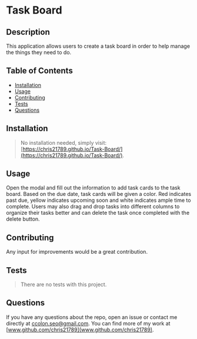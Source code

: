 # Task Board

## Description

This application allows users to create a task board in order to help manage the things they need to do.

## Table of Contents

* [Installation](#installation)
* [Usage](#usage)
* [Contributing](#contributing)
* [Tests](#tests)
* [Questions](#questions)

## Installation

>No installation needed, simply visit: [https://chris21789.github.io/Task-Board/](https://chris21789.github.io/Task-Board/).

## Usage

Open the modal and fill out the information to add task cards to the task board. Based on the due date, task cards will be given a color. Red indicates past due, yellow indicates upcoming soon and white indicates ample time to complete. Users may also drag and drop tasks into different columns to organize their tasks better and can delete the task once completed with the delete button.

## Contributing

Any input for improvements would be a great contribution.

## Tests

>There are no tests with this project.

## Questions

If you have any questions about the repo, open an issue or contact me directly at ccolon.seo@gmail.com. You can find more of my work at [www.github.com/chris21789](www.github.com/chris21789).